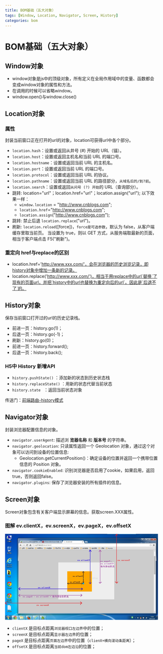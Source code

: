 ```yaml
---
title: BOM基础（五大对象）
tags: [Window, Location, Navigator, Screen, History]
categories: bom
---
```


# BOM基础（五大对象）

## Window对象
- window对象是js中的顶级对象，所有定义在全局作用域中的变量、函数都会变成window对象的属性和方法。
- 在调用的时候可以省略window。
- window.open()与window.close()

## Location对象

### 属性

封装当前窗口正在打开的url的对象，location可获得url中各个部分。

- `location.hash`：设置或返回从井号 (#) 开始的 URL（锚）。
- `location.host`：设置或返回主机名和当前 URL 的端口号。
- `location.hostname`：设置或返回当前 URL 的主机名。
- `location.port`：设置或返回当前 URL 的端口号。
- `location.protocol`：设置或返回当前 URL 的协议。
- `location.pathname`：设置或返回当前 URL 的路径部分，`从域名后的/到?前`。
- `location.search`：设置或返回`从问号 (?) 开始`的 URL（查询部分）。
- 跳转: location="url"；location.href="url"；location.assign("url"); 以下效果一样：
    - `window.location` = "http://www.cnblogs.com";
    - `location.href`="http://www.cnblogs.com";
    - `location.assign`("http://www.cnblogs.com");
- 跳转: 禁止后退 `location.replace`("url")。
- 刷新: `location.reload`([force])，`force是可选参数`，默认为 false，从客户端缓存里取当前页。
 	   当设置为 true，则以 GET 方式，从服务端取最新的页面，相当于客户端点击 F5("刷新")。

### 重定向 href与replace的区别
- location.href='http://www.xxx.com/'，会在浏览器的历史浏览记录，即history对象中增加一条新的记录。
- location.replace('http://www.xxx.com/')，相当于用replace中的url`替换`了现有的页面url，并把`history中的url也替换为重定向后的url`。因此是`后退不了`的。


## History对象

保存当前窗口打开过的url的历史记录栈。

- 前进一页：history.go(1)；
- 后退一页：history.go(-1)；
- 刷新：history.go(0)；
- 前进一页：history.forward();
- 后退一页：history.back();

### H5中 History 新增API

- `history.pushState()`      ：添加新的状态到历史状态栈
- `history.replaceState()`   ：用新的状态代替当前状态
- `history.state `           ：返回当前状态对象

传送门：[前端路由-history模式](./router.html#history模式)


## Navigator对象

封装浏览器配置信息的对象。

- `navigator.userAgent`: 描述浏 **览器名称** 和 **版本号** 的字符串。
- `navigator.geolocation`: 只读属性返回一个 Geolocation 对象，通过这个对象可以访问到设备的位置信息:
    - Geolocation.getCurrentPosition()：确定设备的位置并返回一个携带位置信息的 Position 对象。
- `navigator.cookieEnabled`: 识别浏览器是否启用了cookie，如果启用，返回true，否则返回false。
- `navigator.plugins`: 保存了浏览器安装的所有插件的信息。

## Screen对象

Screen对象包含有关客户端显示屏幕的信息。获取screen.XXX属性。

### 图解 ev.clientX，ev.screenX，ev.pageX，ev.offsetX

![](./images/screen-distance.png)

- `clientX` 是目标点距离`浏览器视口左边界`中的位置；
- `screenX` 是目标点距离`显示器左边界`的位置；
- `pageX` 是目标点距离`页面左边界`中的位置（`clienX+横向滚动条距离`）；
- `offsetX` 是目标点距离`当前dom左边沿`的位置；

